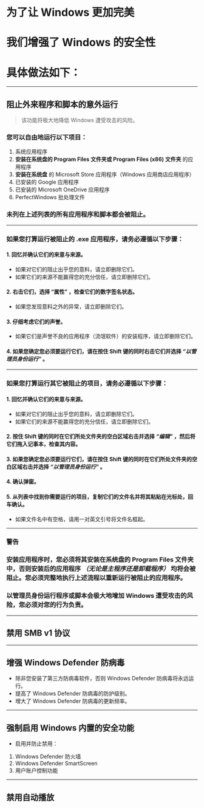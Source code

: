 # 为了让 Windows 更加完美
# 我们增强了 Windows 的安全性
# 具体做法如下：

---

## 阻止外来程序和脚本的意外运行
> 该功能将极大地降低 Windows 遭受攻击的风险。
### 您可以自由地运行以下项目：
1. 系统应用程序
2. **安装在系统盘的 Program Files 文件夹或 Program Files (x86) 文件夹** 的应用程序
3. **安装在系统盘** 的 Microsoft Store 应用程序（Windows 应用商店应用程序）
4. 已安装的 Google 应用程序 
5. 已安装的 Microsoft OneDrive 应用程序
6. PerfectWindows 批处理文件
### 未列在上述列表的所有应用程序和脚本都会被阻止。
---
### 如果您打算运行被阻止的 .exe 应用程序，请务必遵循以下步骤：
#### 1. 回忆并确认它们的来意与来源。
* 如果对它们的阻止出乎您的意料，请立即删除它们。
* 如果它们的来源不能赢得您的充分信任，请立即删除它们。
#### 2. 右击它们，选择 “属性” ，检查它们的数字签名状态。
* 如果您发现意料之外的异常，请立即删除它们。   
#### 3. 仔细考虑它们的声誉。
* 如果它们是声誉不良的应用程序（流氓软件）的安装程序，请立即删除它们。
#### 4. 如果您确定您必须要运行它们，请在按住 Shift 键的同时右击它们并选择 ***“以管理员身份运行”*** 。
---
### 如果您打算运行其它被阻止的项目，请务必遵循以下步骤：
#### 1. 回忆并确认它们的来意与来源。
* 如果对它们的阻止出乎您的意料，请立即删除它们。
* 如果它们的来源不能赢得您的充分信任，请立即删除它们。
#### 2. 按住 Shift 键的同时在它们所处文件夹的空白区域右击并选择 ***“编辑”*** ，然后将它们拖入记事本，检查其内容。
#### 3. 如果您确定您必须要运行它们，请在按住 Shift 键的同时在它们所处文件夹的空白区域右击并选择 ***“以管理员身份运行”*** 。
#### 4. 确认弹窗。
#### 5. 从列表中找到你需要运行的项目，复制它们的文件名并将其粘贴在光标处，回车确认。
* 如果文件名中有空格，请用一对英文引号将文件名框起。

---
### 警告
### 安装应用程序时，您必须将其安装在系统盘的 Program Files 文件夹中，否则安装后的应用程序 ***（无论是主程序还是卸载程序）*** 均将会被阻止。您必须完整地执行上述流程以重新运行被阻止的应用程序。
### 以管理员身份运行程序或脚本会极大地增加 Windows 遭受攻击的风险，您必须对您的行为负责。

---
## 禁用 SMB v1 协议
---
## 增强 Windows Defender 防病毒
* 除非您安装了第三方防病毒软件，否则 Windows Defender 防病毒将永远运行。
* 提高了 Windows Defender 防病毒的防护级别。
* 增大了 Windows Defender 防病毒的更新频率。
---
## 强制启用 Windows 内置的安全功能
* 启用并防止禁用：
1. Windows Defender 防火墙
2. Windows Defender SmartScreen
3. 用户账户控制功能
---
## 禁用自动播放
